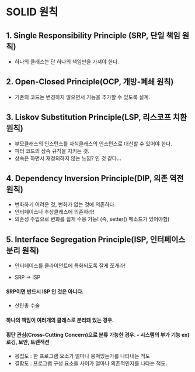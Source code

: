 # SOLID 원칙

## 1. Single Responsibility Principle (SRP, 단일 책임 원칙)
- 하나의 클래스는 단 하나의 책임만을 가져야 한다.

## 2. Open-Closed Principle(OCP, 개방-폐쇄 원칙)
- 기존의 코드는 변경하지 않으면서 기능을 추가할 수 있도록 설계.

## 3. Liskov Substitution Principle(LSP, 리스코프 치환 원칙)
- 부모클래스의 인스턴스를 자식클래스의 인스턴스로 대신할 수 있어야 한다.
- 피터 코드의 상속 규칙을 지키는 것.
- 상속은 하면서 재정의하지 않는 느낌? 인 것 같다...

## 4. Dependency Inversion Principle(DIP, 의존 역전 원칙)
- 변화하기 어려운 것, 변화가 없는 것에 의존하다.
- 인터페이스나 추상클래스에 의존하라!
- 의존성 주입으로 변화를 쉽게 수용 가능! (즉, setter() 메소드가 있어야함)

## 5. Interface Segregation Principle(ISP, 인터페이스 분리 원칙)
- 인터페이스를 클라이언트에 특화되도록 잘게 쪼개라!


- SRP -> ISP
#### SRP이면 반드시 ISP 인 것은 아니다.

- 산탄총 수술
#### 하나의 책임이 여러개의 클래스로 분리돼 있는 경우. 
#### 횡단 관심(Cross-Cutting Concern)으로 분류 가능한 경우.  - 시스템의 부가 기능 ex) 로깅, 보안, 트랜잭션

- 응집도 : 한 프로그램 요소가 얼마나 뭉쳐있는가를 나타내는 척도
- 결합도 : 프로그램 구성 요소들 사이가 얼마나 의존적인지를 나타는 척도.
